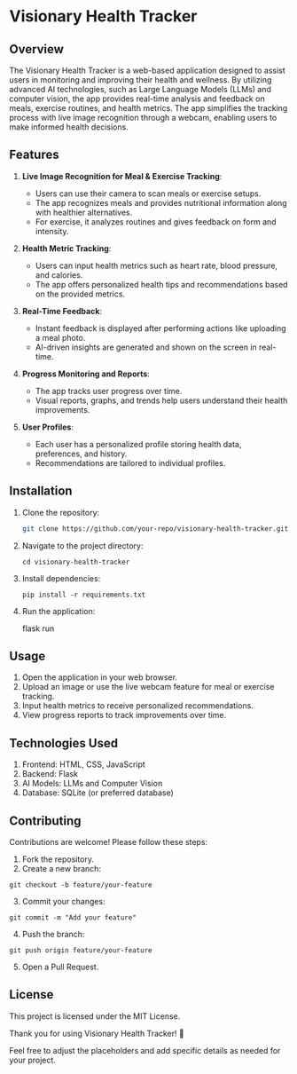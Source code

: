 # Visionary Health Tracker

## Overview
The Visionary Health Tracker is a web-based application designed to assist users in monitoring and improving their health and wellness. By utilizing advanced AI technologies, such as Large Language Models (LLMs) and computer vision, the app provides real-time analysis and feedback on meals, exercise routines, and health metrics. The app simplifies the tracking process with live image recognition through a webcam, enabling users to make informed health decisions.

## Features
1. **Live Image Recognition for Meal & Exercise Tracking**:
   - Users can use their camera to scan meals or exercise setups.
   - The app recognizes meals and provides nutritional information along with healthier alternatives.
   - For exercise, it analyzes routines and gives feedback on form and intensity.

2. **Health Metric Tracking**:
   - Users can input health metrics such as heart rate, blood pressure, and calories.
   - The app offers personalized health tips and recommendations based on the provided metrics.

3. **Real-Time Feedback**:
   - Instant feedback is displayed after performing actions like uploading a meal photo.
   - AI-driven insights are generated and shown on the screen in real-time.

4. **Progress Monitoring and Reports**:
   - The app tracks user progress over time.
   - Visual reports, graphs, and trends help users understand their health improvements.

5. **User Profiles**:
   - Each user has a personalized profile storing health data, preferences, and history.
   - Recommendations are tailored to individual profiles.

## Installation
1. Clone the repository:
   ```bash
   git clone https://github.com/your-repo/visionary-health-tracker.git
   
2. Navigate to the project directory:

   ```cd visionary-health-tracker```

3. Install dependencies:

   ```pip install -r requirements.txt```

4. Run the application:

    flask run

## Usage
   1. Open the application in your web browser.
   2. Upload an image or use the live webcam feature for meal or exercise tracking.
   3. Input health metrics to receive personalized recommendations.
   4. View progress reports to track improvements over time.

## Technologies Used

   1. Frontend: HTML, CSS, JavaScript
   2. Backend: Flask
   3. AI Models: LLMs and Computer Vision
   4. Database: SQLite (or preferred database)

## Contributing

Contributions are welcome! Please follow these steps:
   1. Fork the repository.
   2. Create a new branch:

   ```git checkout -b feature/your-feature```

   3. Commit your changes:

   ```git commit -m "Add your feature"```

   4. Push the branch:

   ```git push origin feature/your-feature```

   5. Open a Pull Request.

## License

This project is licensed under the MIT License.

Thank you for using Visionary Health Tracker! 🚀


Feel free to adjust the placeholders and add specific details as needed for your project.
